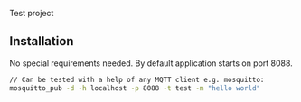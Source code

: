 Test project

## Installation
No special requirements needed.
By default application starts on port 8088.

```sh
// Can be tested with a help of any MQTT client e.g. mosquitto:
mosquitto_pub -d -h localhost -p 8088 -t test -m "hello world"
```